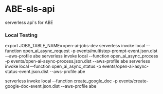 # ABE-sls-api
serverless api's for ABE

### Local Testing
export JOBS_TABLE_NAME=open-ai-jobs-dev
serverless invoke local --function open_ai_async_request -p events/multistep-prompt-event.json.dist --aws-profile abe
serverless invoke local --function open_ai_async_process -p events/open-ai-async-process.json.dist --aws-profile abe
serverless invoke local --function open_ai_async_status -p events/open-ai-async-status-event.json.dist --aws-profile abe

serverless invoke local --function create_google_doc -p events/create-google-doc-event.json.dist --aws-profile abe
